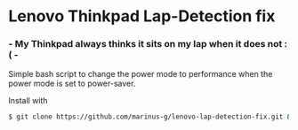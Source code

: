  # Lenovo Thinkpad Lap-Detection fix
### - My Thinkpad always thinks it sits on my lap when it does not :( -

Simple bash script to change the power mode to performance when the power mode is set to power-saver.

Install with
```bash
$ git clone https://github.com/marinus-g/lenovo-lap-detection-fix.git && cd lenovo-lap-detection-fix && ./installer.sh
```
